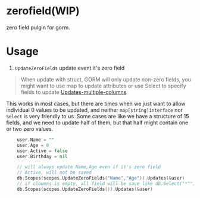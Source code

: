 # zerofield(WIP)

zero field pulgin for gorm.

# Usage

1. `UpdateZeroFields` update event it's zero field

> When update with struct, GORM will only update non-zero fields, you might want to use map to update attributes or use Select to specify fields to update
> [Updates-multiple-columns](https://gorm.io/docs/update.html#Updates-multiple-columns)

This works in most cases, but there are times when we just want to allow individual 0 values to be updated, and neither `map[string]interface` nor `Select` is very friendly to us.
Some cases are like we have a structure of 15 fields, and we need to update half of them, but that half might contain one or two zero values.

```go
    user.Name = ""
    user.Age = 0
    user.Active = false
    user.Birthday = nil

    // will always update Name,Age even if it's zero field
    // Active, will not be saved
    db.Scopes(scopes.UpdateZeroFields("Name","Age")).Updates(&user)
    // if cloumns is empty, all field will be save like db.Select("*"")
    db.Scopes(scopes.UpdateZeroFields()).Updates(&user)
```
